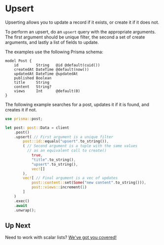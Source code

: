 # Upsert

Upserting allows you to update a record if it exists, or create it if it does not.

To perform an upsert, do an `upsert` query with the appropriate arguments. The first argument should be unique filter, the second a set of create arguments, and lastly a list of fields to update.

The examples use the following Prisma schema:

```prisma
model Post {
    id        String   @id @default(cuid())
    createdAt DateTime @default(now())
    updatedAt DateTime @updatedAt
    published Boolean
    title     String
    content   String?
    views     Int      @default(0)
}
```

The following example searches for a post, updates it if it is found, and creates it if not.

```rust
use prisma::post;

let post: post::Data = client
    .post()
    .upsert( // First argument is a unique filter
        post::id::equals("upsert".to_string()),
        ( // Second argument is a tuple with the same values
          // as an equivalent call to create()
            true,
            "title".to_string(),
            "upsert".to_string(),
            vec![]
        ),
        vec![ // Final argument is a vec of updates
            post::content::set(Some("new content".to_string())),
            post::views::increment(1)
        ]
    )
    .exec()
    .await
    .unwrap();
```

## Up Next

Need to work with scalar lists? [We've got you covered!](12-scalar-lists.md)
